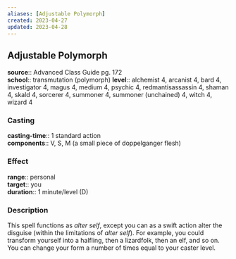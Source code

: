 ```yaml
---
aliases: [Adjustable Polymorph]
created: 2023-04-27
updated: 2023-04-28
---
```


## Adjustable Polymorph

**source**:: Advanced Class Guide pg. 172  
**school**:: transmutation (polymorph)
**level**:: alchemist 4, arcanist 4, bard 4, investigator 4, magus 4, medium 4, psychic 4, redmantisassassin 4, shaman 4, skald 4, sorcerer 4, summoner 4, summoner (unchained) 4, witch 4, wizard 4

### Casting

**casting-time**:: 1 standard action  
**components**:: V, S, M (a small piece of doppelganger flesh)

### Effect

**range**:: personal  
**target**:: you  
**duration**:: 1 minute/level (D)

### Description

This spell functions as *alter self*, except you can as a swift action alter the disguise (within the limitations of *alter self*). For example, you could transform yourself into a halfling, then a lizardfolk, then an elf, and so on. You can change your form a number of times equal to your caster level.
